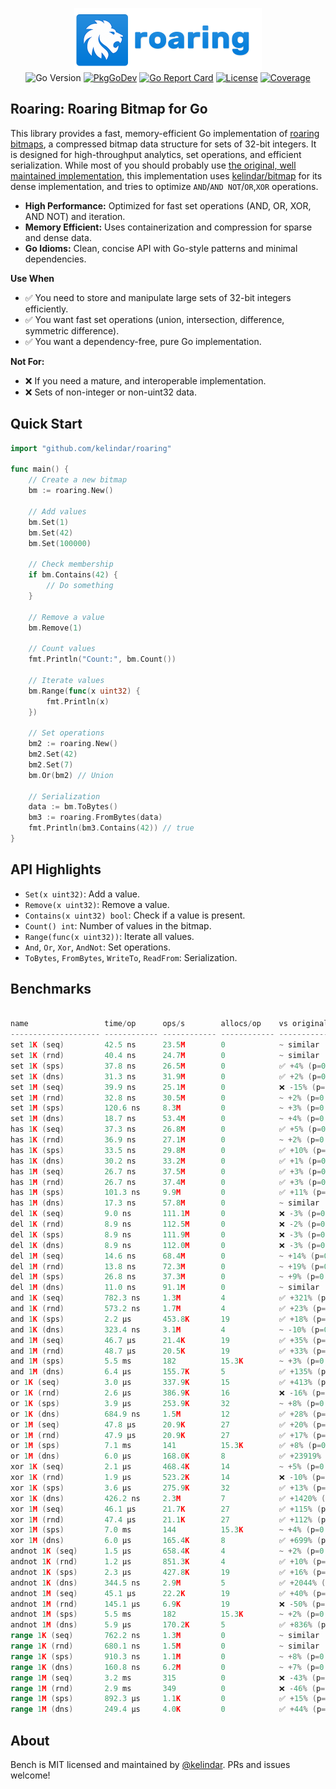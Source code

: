 <p align="center">
<img width="300" height="100" src=".github/logo.png" border="0" alt="kelindar/roaring">
<br>
<img src="https://img.shields.io/github/go-mod/go-version/kelindar/roaring" alt="Go Version">
<a href="https://pkg.go.dev/github.com/kelindar/roaring"><img src="https://pkg.go.dev/badge/github.com/kelindar/roaring" alt="PkgGoDev"></a>
<a href="https://goreportcard.com/report/github.com/kelindar/roaring"><img src="https://goreportcard.com/badge/github.com/kelindar/roaring" alt="Go Report Card"></a>
<a href="https://opensource.org/licenses/MIT"><img src="https://img.shields.io/badge/License-MIT-blue.svg" alt="License"></a>
<a href="https://coveralls.io/github/kelindar/roaring"><img src="https://coveralls.io/repos/github/kelindar/roaring/badge.svg" alt="Coverage"></a>
</p>

## Roaring: Roaring Bitmap for Go

This library provides a fast, memory-efficient Go implementation of [roaring bitmaps](https://roaringbitmap.org/), a compressed bitmap data structure for sets of 32-bit integers. It is designed for high-throughput analytics, set operations, and efficient serialization. While most of you should probably use [the original, well maintained implementation](https://github.com/RoaringBitmap/roaring), this implementation uses [kelindar/bitmap](https://github.com/kelindar/bitmap) for its dense implementation, and tries to optimize `AND`/`AND NOT`/`OR`,`XOR` operations. 

- **High Performance:** Optimized for fast set operations (AND, OR, XOR, AND NOT) and iteration.
- **Memory Efficient:** Uses containerization and compression for sparse and dense data.
- **Go Idioms:** Clean, concise API with Go-style patterns and minimal dependencies.

**Use When**

- ✅ You need to store and manipulate large sets of 32-bit integers efficiently.
- ✅ You want fast set operations (union, intersection, difference, symmetric difference).
- ✅ You want a dependency-free, pure Go implementation.

**Not For:**

- ❌ If you need a mature, and interoperable implementation.
- ❌ Sets of non-integer or non-uint32 data.

## Quick Start

```go
import "github.com/kelindar/roaring"

func main() {
    // Create a new bitmap
    bm := roaring.New()

    // Add values
    bm.Set(1)
    bm.Set(42)
    bm.Set(100000)

    // Check membership
    if bm.Contains(42) {
        // Do something
    }

    // Remove a value
    bm.Remove(1)

    // Count values
    fmt.Println("Count:", bm.Count())

    // Iterate values
    bm.Range(func(x uint32) {
        fmt.Println(x)
    })

    // Set operations
    bm2 := roaring.New()
    bm2.Set(42)
    bm2.Set(7)
    bm.Or(bm2) // Union

    // Serialization
    data := bm.ToBytes()
    bm3 := roaring.FromBytes(data)
    fmt.Println(bm3.Contains(42)) // true
}
```

## API Highlights

- `Set(x uint32)`: Add a value.
- `Remove(x uint32)`: Remove a value.
- `Contains(x uint32) bool`: Check if a value is present.
- `Count() int`: Number of values in the bitmap.
- `Range(func(x uint32))`: Iterate all values.
- `And`, `Or`, `Xor`, `AndNot`: Set operations.
- `ToBytes`, `FromBytes`, `WriteTo`, `ReadFrom`: Serialization.


## Benchmarks

```go

name                 time/op      ops/s        allocs/op    vs original
-------------------- ------------ ------------ ------------ ------------------
set 1K (seq)         42.5 ns      23.5M        0            ~ similar
set 1K (rnd)         40.4 ns      24.7M        0            ~ similar
set 1K (sps)         37.8 ns      26.5M        0            ✅ +4% (p=0.000)
set 1K (dns)         31.3 ns      31.9M        0            ✅ +2% (p=0.000)
set 1M (seq)         39.9 ns      25.1M        0            ❌ -15% (p=0.000)
set 1M (rnd)         32.8 ns      30.5M        0            ~ +2% (p=0.359)
set 1M (sps)         120.6 ns     8.3M         0            ~ +3% (p=0.012)
set 1M (dns)         18.7 ns      53.4M        0            ~ +4% (p=0.011)
has 1K (seq)         37.3 ns      26.8M        0            ✅ +5% (p=0.000)
has 1K (rnd)         36.9 ns      27.1M        0            ~ +2% (p=0.002)
has 1K (sps)         33.5 ns      29.8M        0            ✅ +10% (p=0.000)
has 1K (dns)         30.2 ns      33.2M        0            ✅ +1% (p=0.000)
has 1M (seq)         26.7 ns      37.5M        0            ✅ +3% (p=0.000)
has 1M (rnd)         26.7 ns      37.4M        0            ✅ +3% (p=0.000)
has 1M (sps)         101.3 ns     9.9M         0            ✅ +11% (p=0.000)
has 1M (dns)         17.3 ns      57.8M        0            ~ similar
del 1K (seq)         9.0 ns       111.1M       0            ❌ -3% (p=0.000)
del 1K (rnd)         8.9 ns       112.5M       0            ❌ -2% (p=0.000)
del 1K (sps)         8.9 ns       111.9M       0            ❌ -3% (p=0.000)
del 1K (dns)         8.9 ns       112.0M       0            ❌ -3% (p=0.000)
del 1M (seq)         14.6 ns      68.4M        0            ~ +14% (p=0.122)
del 1M (rnd)         13.8 ns      72.3M        0            ~ +19% (p=0.033)
del 1M (sps)         26.8 ns      37.3M        0            ~ +9% (p=0.546)
del 1M (dns)         11.0 ns      91.1M        0            ~ similar
and 1K (seq)         782.3 ns     1.3M         4            ✅ +321% (p=0.000)
and 1K (rnd)         573.2 ns     1.7M         4            ✅ +23% (p=0.000)
and 1K (sps)         2.2 µs       453.8K       19           ✅ +18% (p=0.000)
and 1K (dns)         323.4 ns     3.1M         4            ~ -10% (p=0.002)
and 1M (seq)         46.7 µs      21.4K        19           ✅ +35% (p=0.000)
and 1M (rnd)         48.7 µs      20.5K        19           ✅ +33% (p=0.000)
and 1M (sps)         5.5 ms       182          15.3K        ~ +3% (p=0.077)
and 1M (dns)         6.4 µs       155.7K       5            ✅ +135% (p=0.000)
or 1K (seq)          3.0 µs       337.9K       15           ✅ +413% (p=0.000)
or 1K (rnd)          2.6 µs       386.9K       16           ❌ -16% (p=0.000)
or 1K (sps)          3.9 µs       253.9K       32           ~ +8% (p=0.019)
or 1K (dns)          684.9 ns     1.5M         12           ✅ +28% (p=0.000)
or 1M (seq)          47.8 µs      20.9K        27           ✅ +20% (p=0.000)
or 1M (rnd)          47.9 µs      20.9K        27           ✅ +17% (p=0.000)
or 1M (sps)          7.1 ms       141          15.3K        ✅ +8% (p=0.000)
or 1M (dns)          6.0 µs       168.0K       8            ✅ +23919% (p=0.000)
xor 1K (seq)         2.1 µs       468.4K       14           ~ +5% (p=0.125)
xor 1K (rnd)         1.9 µs       523.2K       14           ❌ -10% (p=0.000)
xor 1K (sps)         3.6 µs       275.9K       32           ✅ +13% (p=0.000)
xor 1K (dns)         426.2 ns     2.3M         7            ✅ +1420% (p=0.000)
xor 1M (seq)         46.1 µs      21.7K        27           ✅ +115% (p=0.000)
xor 1M (rnd)         47.4 µs      21.1K        27           ✅ +112% (p=0.000)
xor 1M (sps)         7.0 ms       144          15.3K        ~ +4% (p=0.005)
xor 1M (dns)         6.0 µs       165.4K       8            ✅ +699% (p=0.000)
andnot 1K (seq)      1.5 µs       658.4K       4            ~ +2% (p=0.163)
andnot 1K (rnd)      1.2 µs       851.3K       4            ✅ +10% (p=0.000)
andnot 1K (sps)      2.3 µs       427.8K       19           ✅ +16% (p=0.000)
andnot 1K (dns)      344.5 ns     2.9M         5            ✅ +2044% (p=0.000)
andnot 1M (seq)      45.1 µs      22.2K        19           ✅ +40% (p=0.000)
andnot 1M (rnd)      145.1 µs     6.9K         19           ❌ -50% (p=0.000)
andnot 1M (sps)      5.5 ms       182          15.3K        ~ +2% (p=0.073)
andnot 1M (dns)      5.9 µs       170.2K       5            ✅ +836% (p=0.000)
range 1K (seq)       762.2 ns     1.3M         0            ~ similar
range 1K (rnd)       680.1 ns     1.5M         0            ~ similar
range 1K (sps)       910.3 ns     1.1M         0            ~ +8% (p=0.025)
range 1K (dns)       160.8 ns     6.2M         0            ~ +7% (p=0.085)
range 1M (seq)       3.2 ms       315          0            ❌ -43% (p=0.000)
range 1M (rnd)       2.9 ms       349          0            ❌ -46% (p=0.000)
range 1M (sps)       892.3 µs     1.1K         0            ✅ +15% (p=0.000)
range 1M (dns)       249.4 µs     4.0K         0            ✅ +44% (p=0.000)
```


## About

Bench is MIT licensed and maintained by [@kelindar](https://github.com/kelindar). PRs and issues welcome! 